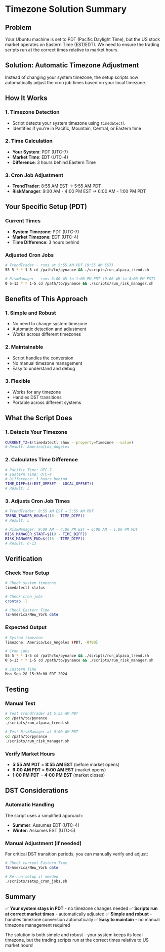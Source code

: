 # Timezone Solution Summary

## Problem
Your Ubuntu machine is set to PDT (Pacific Daylight Time), but the US stock market operates on Eastern Time (EST/EDT). We need to ensure the trading scripts run at the correct times relative to market hours.

## Solution: Automatic Timezone Adjustment
Instead of changing your system timezone, the setup scripts now automatically adjust the cron job times based on your local timezone.

## How It Works

### 1. **Timezone Detection**
- Script detects your system timezone using `timedatectl`
- Identifies if you're in Pacific, Mountain, Central, or Eastern time

### 2. **Time Calculation**
- **Your System**: PDT (UTC-7)
- **Market Time**: EDT (UTC-4) 
- **Difference**: 3 hours behind Eastern Time

### 3. **Cron Job Adjustment**
- **TrendTrader**: 8:55 AM EST → 5:55 AM PDT
- **RiskManager**: 9:00 AM - 4:00 PM EST → 6:00 AM - 1:00 PM PDT

## Your Specific Setup (PDT)

### Current Times
- **System Timezone**: PDT (UTC-7)
- **Market Timezone**: EDT (UTC-4)
- **Time Difference**: 3 hours behind

### Adjusted Cron Jobs
```bash
# TrendTrader - runs at 5:55 AM PDT (8:55 AM EST)
55 5 * * 1-5 cd /path/to/pynance && ./scripts/run_alpaca_trend.sh

# RiskManager - runs 6:00 AM to 1:00 PM PDT (9:00 AM to 4:00 PM EST)
0 6-13 * * 1-5 cd /path/to/pynance && ./scripts/run_risk_manager.sh
```

## Benefits of This Approach

### 1. **Simple and Robust**
- No need to change system timezone
- Automatic detection and adjustment
- Works across different timezones

### 2. **Maintainable**
- Script handles the conversion
- No manual timezone management
- Easy to understand and debug

### 3. **Flexible**
- Works for any timezone
- Handles DST transitions
- Portable across different systems

## What the Script Does

### 1. **Detects Your Timezone**
```bash
CURRENT_TZ=$(timedatectl show --property=Timezone --value)
# Result: America/Los_Angeles
```

### 2. **Calculates Time Difference**
```bash
# Pacific Time: UTC-7
# Eastern Time: UTC-4
# Difference: 3 hours behind
TIME_DIFF=$((EST_OFFSET - LOCAL_OFFSET))
# Result: 3
```

### 3. **Adjusts Cron Job Times**
```bash
# TrendTrader: 8:55 AM EST → 5:55 AM PDT
TREND_TRADER_HOUR=$((8 - TIME_DIFF))
# Result: 5

# RiskManager: 9:00 AM - 4:00 PM EST → 6:00 AM - 1:00 PM PDT
RISK_MANAGER_START=$((9 - TIME_DIFF))
RISK_MANAGER_END=$((16 - TIME_DIFF))
# Result: 6-13
```

## Verification

### Check Your Setup
```bash
# Check system timezone
timedatectl status

# Check cron jobs
crontab -l

# Check Eastern Time
TZ=America/New_York date
```

### Expected Output
```bash
# System timezone
Timezone: America/Los_Angeles (PDT, -0700)

# Cron jobs
55 5 * * 1-5 cd /path/to/pynance && ./scripts/run_alpaca_trend.sh
0 6-13 * * 1-5 cd /path/to/pynance && ./scripts/run_risk_manager.sh

# Eastern Time
Mon Sep 28 15:30:00 EDT 2024
```

## Testing

### Manual Test
```bash
# Test TrendTrader at 5:55 AM PDT
cd /path/to/pynance
./scripts/run_alpaca_trend.sh

# Test RiskManager at 6:00 AM PDT
cd /path/to/pynance
./scripts/run_risk_manager.sh
```

### Verify Market Hours
- **5:55 AM PDT** = **8:55 AM EST** (before market opens)
- **6:00 AM PDT** = **9:00 AM EST** (market opens)
- **1:00 PM PDT** = **4:00 PM EST** (market closes)

## DST Considerations

### Automatic Handling
The script uses a simplified approach:
- **Summer**: Assumes EDT (UTC-4)
- **Winter**: Assumes EST (UTC-5)

### Manual Adjustment (if needed)
For critical DST transition periods, you can manually verify and adjust:

```bash
# Check current Eastern Time
TZ=America/New_York date

# Re-run setup if needed
./scripts/setup_cron_jobs.sh
```

## Summary

✅ **Your system stays in PDT** - no timezone changes needed
✅ **Scripts run at correct market times** - automatically adjusted
✅ **Simple and robust** - handles timezone conversion automatically
✅ **Easy to maintain** - no manual timezone management required

The solution is both simple and robust - your system keeps its local timezone, but the trading scripts run at the correct times relative to US market hours!

